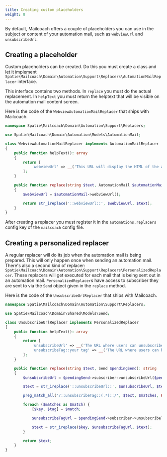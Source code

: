 ```yaml
---
title: Creating custom placeholders
weight: 8
---
```


By default, Mailcoach offers a couple of placeholders you can use in the subject or content of your automation mail, such as `webviewUrl` and `unsubscribeUrl`.

## Creating a placeholder

Custom placeholders can be created. Do this you must create a class and let it implement `Spatie\Mailcoach\Domain\Automation\Support\Replacers\AutomationMailReplacer` interface.

This interface contains two methods. In `replace` you must do the actual replacement. In `helpText` you must return the helptext that will be visible on the automation mail content screen.

Here is the code of the `WebviewAutomationMailReplacer` that ships with Mailcoach.

```php
namespace Spatie\Mailcoach\Domain\Automation\Support\Replacers;

use Spatie\Mailcoach\Domain\Automation\Models\AutomationMail;

class WebviewAutomationMailReplacer implements AutomationMailReplacer
{
    public function helpText(): array
    {
        return [
            'webviewUrl' => __('This URL will display the HTML of the automation mail'),
        ];
    }

    public function replace(string $text, AutomationMail $automationMail): string
    {
        $webviewUrl = $automationMail->webviewUrl();

        return str_ireplace('::webviewUrl::', $webviewUrl, $text);
    }
}
```

After creating a replacer you must register it in the `automations.replacers` config key of the `mailcoach` config file.

## Creating a personalized replacer

A regular replacer will do its job when the automation mail is being prepared. This will only happen once when sending an automation mail. There's also a second kind of replacer: `Spatie\Mailcoach\Domain\Automation\Support\Replacers\PersonalizedReplacer`. These replacers will get executed for each mail that is being sent out in an automation mail. 
`PersonalizedReplacer`s have access to subscriber they are sent to via the `Send` object given in the `replace` method.

Here is the code of the `UnsubscribeUrlReplacer` that ships with Mailcoach.

```php
namespace Spatie\Mailcoach\Domain\Automation\Support\Replacers;

use Spatie\Mailcoach\Domain\Shared\Models\Send;

class UnsubscribeUrlReplacer implements PersonalizedReplacer
{
    public function helpText(): array
    {
        return [
            'unsubscribeUrl' => __('The URL where users can unsubscribe'),
            'unsubscribeTag::your tag' => __('The URL where users can be removed from a specific tag'),
        ];
    }

    public function replace(string $text, Send $pendingSend): string
    {
        $unsubscribeUrl = $pendingSend->subscriber->unsubscribeUrl($pendingSend);

        $text = str_ireplace('::unsubscribeUrl::', $unsubscribeUrl, $text);

        preg_match_all('/::unsubscribeTag::(.*)::/', $text, $matches, PREG_SET_ORDER);

        foreach ($matches as $match) {
            [$key, $tag] = $match;

            $unsubscribeTagUrl = $pendingSend->subscriber->unsubscribeTagUrl($tag);

            $text = str_ireplace($key, $unsubscribeTagUrl, $text);
        }

        return $text;
    }
}
```
